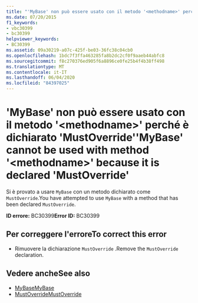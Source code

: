 ```yaml
---
title: "'MyBase' non può essere usato con il metodo '<methodname>' perché è dichiarato 'MustOverride'"
ms.date: 07/20/2015
f1_keywords:
- vbc30399
- bc30399
helpviewer_keywords:
- BC30399
ms.assetid: 09a30219-a07c-425f-be03-36fc38c04cb0
ms.openlocfilehash: 1bdc7f3ffa463285fa8b2dc2cf0f9aaeb44abfc8
ms.sourcegitcommit: f8c270376ed905f6a8896ce0fe25b4f4b38ff498
ms.translationtype: MT
ms.contentlocale: it-IT
ms.lasthandoff: 06/04/2020
ms.locfileid: "84397025"
---
```

# <a name="mybase-cannot-be-used-with-method-methodname-because-it-is-declared-mustoverride"></a><span data-ttu-id="7c8fe-102">'MyBase' non può essere usato con il metodo '\<methodname>' perché è dichiarato 'MustOverride'</span><span class="sxs-lookup"><span data-stu-id="7c8fe-102">'MyBase' cannot be used with method '\<methodname>' because it is declared 'MustOverride'</span></span>
<span data-ttu-id="7c8fe-103">Si è provato a usare `MyBase` con un metodo dichiarato come `MustOverride`.</span><span class="sxs-lookup"><span data-stu-id="7c8fe-103">You have attempted to use `MyBase` with a method that has been declared `MustOverride`.</span></span>  
  
 <span data-ttu-id="7c8fe-104">**ID errore:** BC30399</span><span class="sxs-lookup"><span data-stu-id="7c8fe-104">**Error ID:** BC30399</span></span>  
  
## <a name="to-correct-this-error"></a><span data-ttu-id="7c8fe-105">Per correggere l'errore</span><span class="sxs-lookup"><span data-stu-id="7c8fe-105">To correct this error</span></span>  
  
- <span data-ttu-id="7c8fe-106">Rimuovere la dichiarazione `MustOverride` .</span><span class="sxs-lookup"><span data-stu-id="7c8fe-106">Remove the `MustOverride` declaration.</span></span>  
  
## <a name="see-also"></a><span data-ttu-id="7c8fe-107">Vedere anche</span><span class="sxs-lookup"><span data-stu-id="7c8fe-107">See also</span></span>

- [<span data-ttu-id="7c8fe-108">MyBase</span><span class="sxs-lookup"><span data-stu-id="7c8fe-108">MyBase</span></span>](../programming-guide/program-structure/me-my-mybase-and-myclass.md#mybase)
- [<span data-ttu-id="7c8fe-109">MustOverride</span><span class="sxs-lookup"><span data-stu-id="7c8fe-109">MustOverride</span></span>](../language-reference/modifiers/mustoverride.md)
